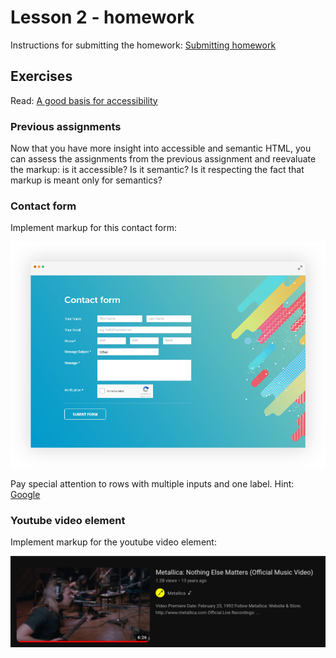 # Lesson 2 - homework

Instructions for submitting the homework: [Submitting homework](../../lesson01/02_submittingHomework/README.md)

## Exercises

Read: [A good basis for accessibility](https://developer.mozilla.org/en-US/docs/Learn/Accessibility/HTML)

### Previous assignments

Now that you have more insight into accessible and semantic HTML, you can assess the assignments from the previous assignment and reevaluate the markup: is it accessible? Is it semantic? Is it respecting the fact that markup is meant only for semantics?

### Contact form

Implement markup for this contact form:

![Contact form](./assets/contact-form-homework.png)

Pay special attention to rows with multiple inputs and one label. Hint: [Google](https://www.google.com/search?q=html+label+for+2+inputs)

### Youtube video element

Implement markup for the youtube video element:

![Video element](./assets/youtube-video-element.png)
